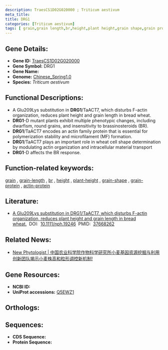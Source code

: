 ```yaml
---
description: TraesCS1D02G020000 ; Triticum aestivum
meta_title:
title: DRG1
categories: [Triticum aestivum]
tags: [ grain,grain length,br,height,plant height,grain shape,grain protein,actin protein ]
---
```


## Gene Details:
- **Gene ID:**	[TraesCS1D02G020000](https://ensembl.gramene.org/Triticum_aestivum/Gene/Summary?g=TraesCS1D02G020000)
- **Gene Symbol:** DRG1
- **Gene Name:** 
- **Genome:** [Chinese_Spring1.0](https://ensembl.gramene.org/Triticum_aestivum/Info/Index)
- **Species:** *Triticum aestivum*

## Functional Descriptions:
   - A Glu209Lys substitution in **DRG1**/TaACT7, which disturbs F-actin organization, reduces plant height and grain length in bread wheat.
   - **DRG1**-D mutant plants exhibit multiple phenotypic changes, including dwarfism, round grains, and insensitivity to brassinosteroids (BR).
   - **DRG1**/TaACT7 encodes an actin family protein that is essential for polymerization stability and microfilament (MF) formation.
   - **DRG1**/TaACT7 plays an important role in wheat cell shape determination by modulating actin organization and intracellular material transport
   - **DRG1**-D affects the BR response.

## Function-related keywords:
[grain](/tags/grain/)&nbsp;,&nbsp;[grain-length](/tags/grain-length/)&nbsp;,&nbsp;[br](/tags/br/)&nbsp;,&nbsp;[height](/tags/height/)&nbsp;,&nbsp;[plant-height](/tags/plant-height/)&nbsp;,&nbsp;[grain-shape](/tags/grain-shape/)&nbsp;,&nbsp;[grain-protein](/tags/grain-protein/)&nbsp;,&nbsp;[actin-protein](/tags/actin-protein/)

## Literature:
   - [A Glu209Lys substitution in DRG1/TaACT7, which disturbs F-actin organization, reduces plant height and grain length in bread wheat.]( https://nph.onlinelibrary.wiley.com/doi/10.1111/nph.19246)&nbsp;&nbsp;DOI:&nbsp;&nbsp;[10.1111/nph.19246](https://nph.onlinelibrary.wiley.com/doi/10.1111/nph.19246)&nbsp;&nbsp;PMID:&nbsp;&nbsp;[37668262](https://pubmed.ncbi.nlm.nih.gov/37668262/)

## Related News:
   - [New Phytologist | 中国农业科学院作物科学研究所小麦基因资源挖掘与利用创新团队揭示小麦株高和粒形调控新机制!](https://mp.weixin.qq.com/s?__biz=Mzg3MDEwNDEyMg==&mid=2247555974&idx=3&sn=a60e7d7d408b1dea0eab4f59ce64ff9d&chksm=2c98f93c81f3fa2a4bf0b0213069d5c6f7f4003e900168eaf3ac14d28636ce568c179ca869cc&scene=27#wechat_redirect)

## Gene Resources:
- **NCBI ID:**  [](https://www.ncbi.nlm.nih.gov/gene/?term=)
- **UniProt accessions:** [Q5EWZ1](https://www.uniprot.org/uniprotkb/Q5EWZ1/entry)

## Orthologs:

## Sequences:
- **CDS Sequence:**
- **Protein Sequence:**
